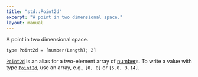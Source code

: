 ```yaml
---
title: "std::Point2d"
excerpt: "A point in two dimensional space."
layout: manual
---
```


A point in two dimensional space.

```kcl
type Point2d = [number(Length); 2]
```

[`Point2d`](/docs/kcl/types/Point2d) is an alias for a two-element array of [number](/docs/kcl/types/number)s. To write a value
with type [`Point2d`](/docs/kcl/types/Point2d), use an array, e.g., `[0, 0]` or `[5.0, 3.14]`.



